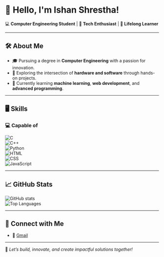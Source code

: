 # 👋 Hello, I'm Ishan Shrestha!  

💻 **Computer Engineering Student** | 🌟 **Tech Enthusiast** | 🎯 **Lifelong Learner**  

---

## 🛠 About Me  
- 🎓 Pursuing a degree in **Computer Engineering** with a passion for innovation.  
- 🔭 Exploring the intersection of **hardware and software** through hands-on projects.  
- 🌱 Currently learning **machine learning**, **web development**, and **advanced programming**.

---

## 🖥️ Skills  

### 💻 Capable of  
![C](https://img.shields.io/badge/-C-A8B9CC?logo=c&logoColor=white&style=flat-square)  
![C++](https://img.shields.io/badge/-C++-00599C?logo=cplusplus&logoColor=white&style=flat-square)  
![Python](https://img.shields.io/badge/-Python-3776AB?logo=python&logoColor=white&style=flat-square)  
![HTML](https://img.shields.io/badge/-HTML5-E34F26?logo=html5&logoColor=white&style=flat-square)  
![CSS](https://img.shields.io/badge/-CSS3-1572B6?logo=css3&logoColor=white&style=flat-square)  
![JavaScript](https://img.shields.io/badge/-JavaScript-F7DF1E?logo=javascript&logoColor=black&style=flat-square)  

---

## 📈 GitHub Stats  

![GitHub stats](https://github-readme-stats.vercel.app/api?username=YourGitHubUsername&show_icons=true&theme=radical)  
![Top Languages](https://github-readme-stats.vercel.app/api/top-langs/?username=YourGitHubUsername&layout=compact&theme=radical)  

---

## 🔗 Connect with Me  
- 💼 [Gmail](mailto:sthaishan218@gmail.com)  

---

🚀 *Let’s build, innovate, and create impactful solutions together!*
